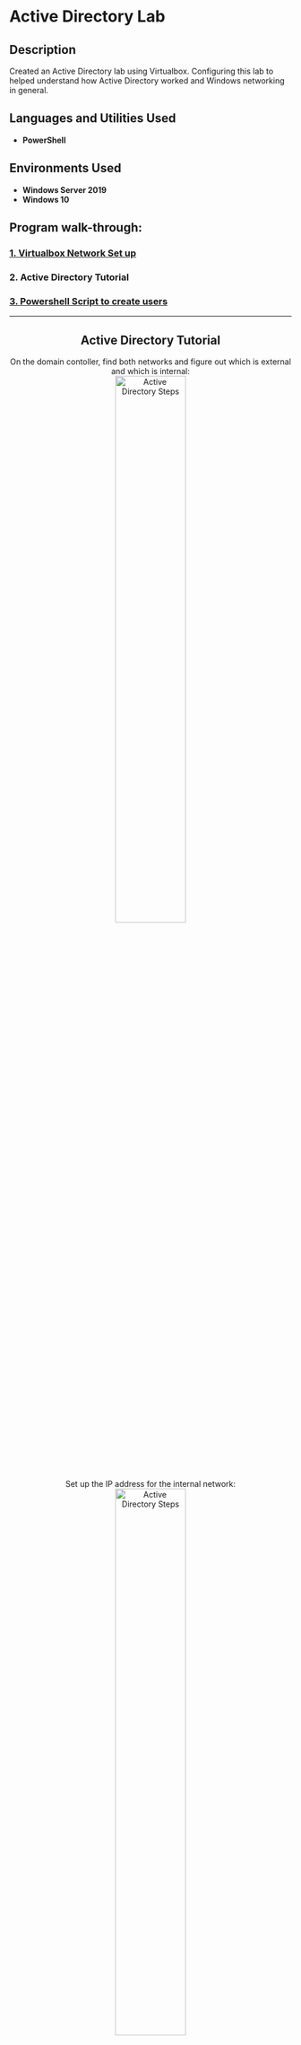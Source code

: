 <h1>Active Directory Lab</h1>

<h2>Description</h2> Created an Active Directory lab using Virtualbox. Configuring this lab to helped understand how Active Directory worked and Windows networking in general. <br />

<h2>Languages and Utilities Used</h2>

- <b>PowerShell</b>

<h2>Environments Used </h2>

- <b>Windows Server 2019</b>
- <b>Windows 10</b>

<h2>Program walk-through:</h2>

<h3><a href="https://github.com/shaolin-diamonds/ActiveDirectoryLab/blob/main/VM.md" target="_blank">1. Virtualbox Network Set up</a></h3>
<h3>2. Active Directory Tutorial</h3>
<h3><a href="https://github.com/shaolin-diamonds/ActiveDirectoryLab/blob/main/VM.md" target="_blank">3. Powershell Script to create users</a></h3>

<hr>

<h2 align="center">Active Directory Tutorial</h2>

<p align="center">
On the domain contoller, find both networks and figure out which is external and which is internal: <br/> 
<img src="https://github.com/shaolin-diamonds/ActiveDirectoryLab/blob/00c22e957d92f0a9edea180df7bce52e891e277a/ActiveDirectory/007_DC%20networks.png" height="50%" width="50%" alt="Active Directory Steps"/>  
<br /> 
<br /> 
Set up the IP address for the internal network: <br/> 
<img src="https://github.com/shaolin-diamonds/ActiveDirectoryLab/blob/00c22e957d92f0a9edea180df7bce52e891e277a/ActiveDirectory/008_DC%20internal%20IP%20setup.png" height="50%" width="50%" alt="Active Directory Steps"/> 
<br /> 
<br /> 
Now, have to install the Active Directory via Server Manager. Under Add Roles and Features: <br/> 
<img src="https://github.com/shaolin-diamonds/ActiveDirectoryLab/blob/00c22e957d92f0a9edea180df7bce52e891e277a/ActiveDirectory/009_AD_001.png" height="50%" width="50%" alt="Active Directory Steps"/> 
<br /> 
<br /> 
After installation, find Active Directory Users and Computers under Windows Admin Tools: <br/> 
<img src="https://github.com/shaolin-diamonds/ActiveDirectoryLab/blob/00c22e957d92f0a9edea180df7bce52e891e277a/ActiveDirectory/010_AD_domain%20admin%20acct_001.png" height="50%" width="50%" alt="Active Directory Steps"/> 
<br /> 
<br /> 
Under mydomain.com, create new Organizational Unit. I named it ADMINS:<br/> 
<img src="https://github.com/shaolin-diamonds/ActiveDirectoryLab/blob/00c22e957d92f0a9edea180df7bce52e891e277a/ActiveDirectory/011_AD_domain%20admin%20acct_002.png" height="50%" width="50%" alt="Active Directory Steps"/> 
<br /> 
<br />
Add a new user:<br/> 
<img src="https://github.com/shaolin-diamonds/ActiveDirectoryLab/blob/00c22e957d92f0a9edea180df7bce52e891e277a/ActiveDirectory/012_AD_domain%20admin%20acct_003.png" height="50%" width="50%" alt="Active Directory Steps"/> 
<br /> 
<br />
Make the new user an admin:<br/> 
<img src="https://github.com/shaolin-diamonds/ActiveDirectoryLab/blob/00c22e957d92f0a9edea180df7bce52e891e277a/ActiveDirectory/013_AD_domain%20admin%20acct_004.png" height="50%" width="50%" alt="Active Directory Steps"/> 
<br /> 
<br />
Add the admin user to the domain admin group:<br/> 
<img src="https://github.com/shaolin-diamonds/ActiveDirectoryLab/blob/00c22e957d92f0a9edea180df7bce52e891e277a/ActiveDirectory/014_AD_domain%20admin%20acct_005.png" height="50%" width="50%" alt="Active Directory Steps"/> 
<br /> 
<br />
Next step is to install RAS / NAT. To allow client VM to be on this private virtual network, but still be able to access internet through domain controller. Install RAS / NAT through Server Manager under Roles and Features: <br/>
<img src="https://github.com/shaolin-diamonds/ActiveDirectoryLab/blob/00c22e957d92f0a9edea180df7bce52e891e277a/ActiveDirectory/015_RAS%20set%20up.png" height="50%" width="50%" alt="Active Directory Steps"/> 
<br /> 
<br />
<img src="https://github.com/shaolin-diamonds/ActiveDirectoryLab/blob/00c22e957d92f0a9edea180df7bce52e891e277a/ActiveDirectory/016_RAS%20set%20up%202.png" height="50%" width="50%" alt="Active Directory Steps"/> 
<br /> 
<br />
<img src="https://github.com/shaolin-diamonds/ActiveDirectoryLab/blob/00c22e957d92f0a9edea180df7bce52e891e277a/ActiveDirectory/017_RAS%20set%20up%203.png" height="50%" width="50%" alt="Active Directory Steps"/> 
<br /> 
<br />
<img src="https://github.com/shaolin-diamonds/ActiveDirectoryLab/blob/00c22e957d92f0a9edea180df7bce52e891e277a/ActiveDirectory/018_RAS%20set%20up%204.png" height="50%" width="50%" alt="Active Directory Steps"/> 
<br /> 
<br />
<img src="https://github.com/shaolin-diamonds/ActiveDirectoryLab/blob/00c22e957d92f0a9edea180df7bce52e891e277a/ActiveDirectory/019_RAS%20set%20up%205.png" height="50%" width="50%" alt="Active Directory Steps"/> 
<br /> 
<br />
<img src="https://github.com/shaolin-diamonds/ActiveDirectoryLab/blob/00c22e957d92f0a9edea180df7bce52e891e277a/ActiveDirectory/020_RAS%20set%20up%206.png" height="50%" width="50%" alt="Active Directory Steps"/>
<br /> 
<br />
Next step is to set up DHCP server on domain controller to allow our client VM to get IP address and browse the internet, even though they are on private internal network: <br/>
<img src="https://github.com/shaolin-diamonds/ActiveDirectoryLab/blob/00c22e957d92f0a9edea180df7bce52e891e277a/ActiveDirectory/021_DHCP%20set%20up.png" height="50%" width="50%" alt="Active Directory Steps"/>
<br /> 
<br />
After DHCP installation, need to set up scope that will give IP addresses in this range: <br/>
<img src="https://github.com/shaolin-diamonds/ActiveDirectoryLab/blob/00c22e957d92f0a9edea180df7bce52e891e277a/ActiveDirectory/022_DHCP%20scope%20set%20up.png" height="50%" width="50%" alt="Active Directory Steps"/>
<br /> 
<br />
<img src="https://github.com/shaolin-diamonds/ActiveDirectoryLab/blob/00c22e957d92f0a9edea180df7bce52e891e277a/ActiveDirectory/023_DHCP%20scope%20set%20up.png" height="50%" width="50%" alt="Active Directory Steps"/>
<br />
<br />
Give scope a name: <br/>
<img src="https://github.com/shaolin-diamonds/ActiveDirectoryLab/blob/00c22e957d92f0a9edea180df7bce52e891e277a/ActiveDirectory/024_DHCP%20scope%20set%20up.png" height="50%" width="50%" alt="Active Directory Steps"/>
<br />
<br />
Set the range: <br/>
<img src="https://github.com/shaolin-diamonds/ActiveDirectoryLab/blob/00c22e957d92f0a9edea180df7bce52e891e277a/ActiveDirectory/025_DHCP%20scope%20set%20up.png" height="50%" width="50%" alt="Active Directory Steps"/>
<br />
<br />
Set the exception: <br/>
<img src="https://github.com/shaolin-diamonds/ActiveDirectoryLab/blob/00c22e957d92f0a9edea180df7bce52e891e277a/ActiveDirectory/026_DHCP%20scope%20set%20up.png" height="50%" width="50%" alt="Active Directory Steps"/>
<br />
<br />
Set the duration: <br/>
<img src="https://github.com/shaolin-diamonds/ActiveDirectoryLab/blob/00c22e957d92f0a9edea180df7bce52e891e277a/ActiveDirectory/027_DHCP%20scope%20set%20up.png" height="50%" width="50%" alt="Active Directory Steps"/>
<br />
<br />
Configure DHCP options. We want to tell the clients which server to use for DNS and which server to use for the gateway. Want to configure those things because we want them to be able to get on the internet: <br/>
<img src="https://github.com/shaolin-diamonds/ActiveDirectoryLab/blob/00c22e957d92f0a9edea180df7bce52e891e277a/ActiveDirectory/028_DHCP%20scope%20set%20up.png" height="50%" width="50%" alt="Active Directory Steps"/>
<br />
<br />
Add domain controller's IP Address for router because it has NAT configured: <br/>
<img src="https://github.com/shaolin-diamonds/ActiveDirectoryLab/blob/00c22e957d92f0a9edea180df7bce52e891e277a/ActiveDirectory/029_DHCP%20scope%20set%20up.png" height="50%" width="50%" alt="Active Directory Steps"/>
<br />
<br />
What do you want to use for the DNS server: <br/>
<img src="https://github.com/shaolin-diamonds/ActiveDirectoryLab/blob/00c22e957d92f0a9edea180df7bce52e891e277a/ActiveDirectory/030_DHCP%20scope%20set%20up.png" height="50%" width="50%" alt="Active Directory Steps"/>
<br />
<br />
Finish setting up scope: <br/>
<img src="https://github.com/shaolin-diamonds/ActiveDirectoryLab/blob/00c22e957d92f0a9edea180df7bce52e891e277a/ActiveDirectory/031_DHCP%20scope%20set%20up.png" height="50%" width="50%" alt="Active Directory Steps"/>
<br />
<br />
Authorize and refresh the DHCP server: <br/>
<img src="https://github.com/shaolin-diamonds/ActiveDirectoryLab/blob/00c22e957d92f0a9edea180df7bce52e891e277a/ActiveDirectory/032_DHCP%20scope%20set%20up.png" height="50%" width="50%" alt="Active Directory Steps"/>
<br />
<br />
We can see the scope: <br/>
<img src="https://github.com/shaolin-diamonds/ActiveDirectoryLab/blob/00c22e957d92f0a9edea180df7bce52e891e277a/ActiveDirectory/033_DHCP%20scope%20set%20up.png" height="50%" width="50%" alt="Active Directory Steps"/>
</p>

<!--
 ```diff
- text in red
+ text in green
! text in orange
# text in gray
@@ text in purple (and bold)@@
```
--!>
